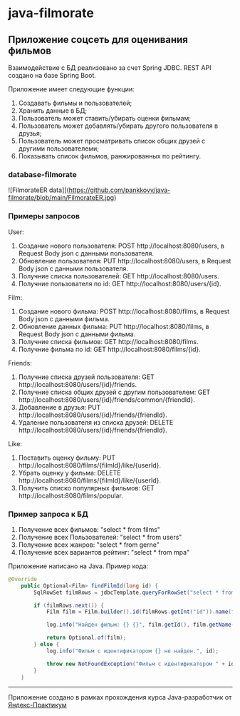 # java-filmorate
## Приложение соцсеть для оценивания фильмов 

Взаимодействие с БД реализовано за счет Spring JDBC. 
REST API создано на базе Spring Boot.

Приложение имеет следующие функции:
1. Создавать фильмы и пользователей;
2. Хранить данные в БД;
3. Пользователь может ставить/убирать оценки фильмам;
4. Пользователь может добавлять/убирать другого пользователя в друзья;
5. Пользователь может просматривать список общих друзей с другими пользователеми;
6. Показывать список фильмов, ранжированных по рейтингу.

### database-filmorate
![FilmorateER data][(https://github.com/pankkovv/java-filmorate/blob/main/FilmorateER.jpg)

### Примеры запросов
User:
1. Создание нового пользователя: POST http://localhost:8080/users, в Request Body json с данными пользователя.
2. Обновление пользователя: PUT http://localhost:8080/users, в Request Body json с данными пользователя.
3. Получние списка пользователей: GET http://localhost:8080/users.
4. Получние пользователя по id: GET http://localhost:8080/users/{id}.

Film:
1. Создание нового фильма: POST http://localhost:8080/films, в Request Body json с данными фильма.
2. Обновление данных фильма: PUT http://localhost:8080/films, в Request Body json с данными фильма.
3. Получние списка фильмов: GET http://localhost:8080/films.
4. Получние фильма по id: GET http://localhost:8080/films/{id}.

Friends:
1. Получние списка друзей пользователя: GET http://localhost:8080/users/{id}/friends.
2. Получние списка общих друзей с другим пользователем: GET http://localhost:8080/users/{id}/friends/common/{friendId}.
3. Добавление в друзья: PUT http://localhost:8080/users/{id}/friends/{friendId}.
4. Удаление пользователя из списка друзей: DELETE http://localhost:8080/users/{id}/friends/{friendId}.

Like:
1. Поставить оценку фильму: PUT http://localhost:8080/films/{filmId}/like/{userId}.
2. Убрать оценку у фильма: DELETE http://localhost:8080/films/{filmId}/like/{userId}.
3. Получить списко популярных фильмов: GET http://localhost:8080/films/popular.

### Пример запроса к БД
1. Получение всех фильмов: "select * from films"
2. Получение всех Пользователей: "select * from users"
3. Получение всех жанров: "select * from gerne"
4. Получение всех вариантов рейтинг: "select * from mpa"

Приложение написано на Java. Пример кода:
```java
@Override
    public Optional<Film> findFilmId(long id) {
        SqlRowSet filmRows = jdbcTemplate.queryForRowSet("select * from films where id = ?", id);

        if (filmRows.next()) {
            Film film = Film.builder().id(filmRows.getInt("id")).name(filmRows.getString("name")).description(filmRows.getString("description")).releaseDate(filmRows.getDate("release_date").toLocalDate()).duration(filmRows.getInt("duration")).rate(filmRows.getInt("rate")).mpa(mpaDao.findMpaId(filmRows.getInt("mpa_id")).get()).genres(genresDao.findGenresFilmId(filmRows.getInt("id"))).build();

            log.info("Найден фильм: {} {}", film.getId(), film.getName());

            return Optional.of(film);
        } else {
            log.info("Фильм с идентификатором {} не найден.", id);

            throw new NotFoundException("Фильм с идентификатором " + id + " не найден.");
        }
    }
```

------
Приложение создано в рамках прохождения курса Java-разработчик от [Яндекс-Практикум](https://practicum.yandex.ru/java-developer/ "Тут учат Java!") 
